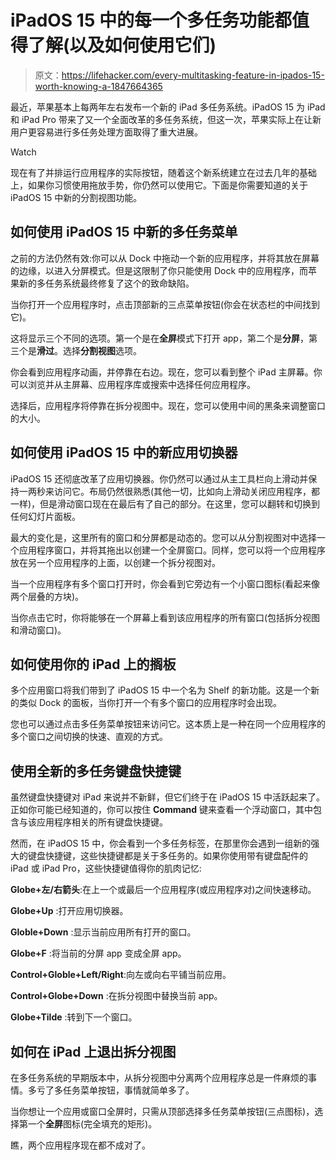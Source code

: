 # iPadOS 15 中的每一个多任务功能都值得了解(以及如何使用它们)

> 原文：<https://lifehacker.com/every-multitasking-feature-in-ipados-15-worth-knowing-a-1847664365>

最近，苹果基本上每两年左右发布一个新的 iPad 多任务系统。iPadOS 15 为 iPad 和 iPad Pro 带来了又一个全面改革的多任务系统，但这一次，苹果实际上在让新用户更容易进行多任务处理方面取得了重大进展。

Watch

现在有了并排运行应用程序的实际按钮，随着这个新系统建立在过去几年的基础上，如果你习惯使用拖放手势，你仍然可以使用它。下面是你需要知道的关于 iPadOS 15 中新的分割视图功能。

## 如何使用 iPadOS 15 中新的多任务菜单

之前的方法仍然有效:你可以从 Dock 中拖动一个新的应用程序，并将其放在屏幕的边缘，以进入分屏模式。但是这限制了你只能使用 Dock 中的应用程序，而苹果新的多任务系统最终修复了这个的致命缺陷。

当你打开一个应用程序时，点击顶部新的三点菜单按钮(你会在状态栏的中间找到它)。

这将显示三个不同的选项。第一个是在**全屏**模式下打开 app，第二个是**分屏**，第三个是**滑过**。选择**分割视图**选项。

你会看到应用程序动画，并停靠在右边。现在，您可以看到整个 iPad 主屏幕。你可以浏览并从主屏幕、应用程序库或搜索中选择任何应用程序。

选择后，应用程序将停靠在拆分视图中。现在，您可以使用中间的黑条来调整窗口的大小。

## 如何使用 iPadOS 15 中的新应用切换器

iPadOS 15 还彻底改革了应用切换器。你仍然可以通过从主工具栏向上滑动并保持一两秒来访问它。布局仍然很熟悉(其他一切，比如向上滑动关闭应用程序，都一样)，但是滑动窗口现在在最后有了自己的部分。在这里，您可以翻转和切换到任何幻灯片面板。

最大的变化是，这里所有的窗口和分屏都是动态的。您可以从分割视图对中选择一个应用程序窗口，并将其拖出以创建一个全屏窗口。同样，您可以将一个应用程序放在另一个应用程序的上面，以创建一个拆分视图对。

当一个应用程序有多个窗口打开时，你会看到它旁边有一个小窗口图标(看起来像两个层叠的方块)。

当你点击它时，你将能够在一个屏幕上看到该应用程序的所有窗口(包括拆分视图和滑动窗口)。

## 如何使用你的 iPad 上的搁板

多个应用窗口将我们带到了 iPadOS 15 中一个名为 Shelf 的新功能。这是一个新的类似 Dock 的面板，当你打开一个有多个窗口的应用程序时会出现。

您也可以通过点击多任务菜单按钮来访问它。这本质上是一种在同一个应用程序的多个窗口之间切换的快速、直观的方式。

## 使用全新的多任务键盘快捷键

虽然键盘快捷键对 iPad 来说并不新鲜，但它们终于在 iPadOS 15 中活跃起来了。正如你可能已经知道的，你可以按住 **Command** 键来查看一个浮动窗口，其中包含与该应用程序相关的所有键盘快捷键。

然而，在 iPadOS 15 中，你会看到一个多任务标签，在那里你会遇到一组新的强大的键盘快捷键，这些快捷键都是关于多任务的。如果你使用带有键盘配件的 iPad 或 iPad Pro，这些快捷键值得你的肌肉记忆:

**Globe+左/右箭头**:在上一个或最后一个应用程序(或应用程序对)之间快速移动。

**Globe+Up** :打开应用切换器。

**Globle+Down** :显示当前应用所有打开的窗口。

**Globe+F** :将当前的分屏 app 变成全屏 app。

**Control+Globle+Left/Right**:向左或向右平铺当前应用。

**Control+Globe+Down** :在拆分视图中替换当前 app。

**Globe+Tilde** :转到下一个窗口。

## 如何在 iPad 上退出拆分视图

在多任务系统的早期版本中，从拆分视图中分离两个应用程序总是一件麻烦的事情。多亏了多任务菜单按钮，事情就简单多了。

当你想让一个应用或窗口全屏时，只需从顶部选择多任务菜单按钮(三点图标)，选择第一个**全屏**图标(完全填充的矩形)。

瞧，两个应用程序现在都不成对了。